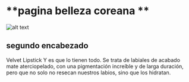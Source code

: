 # **pagina belleza coreana **
![alt text](./img/13%20Regalos%20que%20son%20mejores%20que%20una%20fiesta%20de%20XV%20Años.jpeg)

## segundo encabezado 

Velvet Lipstick
Y es que lo tienen todo. Se trata de labiales de acabado mate aterciopelado, con una pigmentación increíble y de larga duración, pero que no solo no resecan nuestros labios, sino que los hidratan.